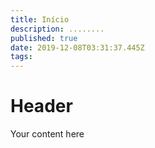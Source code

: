 ```yaml
---
title: Início
description: ........
published: true
date: 2019-12-08T03:31:37.445Z
tags: 
---
```


# Header
Your content here